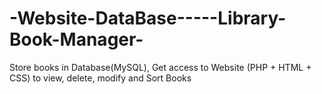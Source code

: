 # -Website-DataBase-----Library-Book-Manager-
Store books in Database(MySQL), Get access to Website (PHP + HTML + CSS) to view, delete, modify and Sort Books
